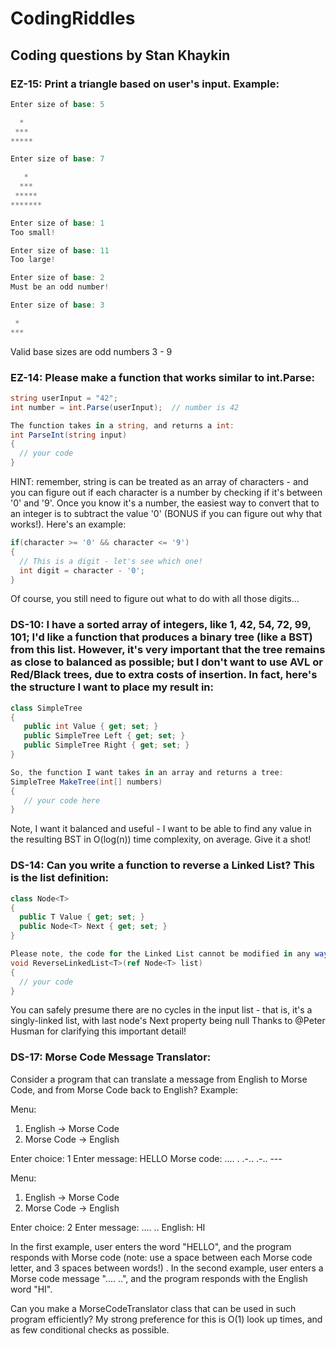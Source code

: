 # CodingRiddles
## Coding questions by Stan Khaykin
### EZ-15: Print a triangle based on user's input. Example:
```C#
Enter size of base: 5

  *
 ***
*****

Enter size of base: 7

   *
  ***
 *****
*******

Enter size of base: 1
Too small!

Enter size of base: 11
Too large!

Enter size of base: 2
Must be an odd number!

Enter size of base: 3

 *
***
```
Valid base sizes are odd numbers 3 - 9
### EZ-14: Please make a function that works similar to int.Parse:
```C#
string userInput = "42";
int number = int.Parse(userInput);  // number is 42

The function takes in a string, and returns a int:
int ParseInt(string input)
{
  // your code
}
```
HINT: remember, string is can be treated as an array of characters - and you can figure out if each character is a number by checking if it's between '0' and '9'. Once you know it's a number, the easiest way to convert that to an integer is to subtract the value '0' (BONUS if you can figure out why that works!). Here's an example:
```C#
if(character >= '0' && character <= '9')
{
  // This is a digit - let's see which one!
  int digit = character - '0';
}
```
Of course, you still need to figure out what to do with all those digits...
### DS-10: I have a sorted array of integers, like 1, 42, 54, 72, 99, 101; I'd like a function that produces a binary tree (like a BST) from this list. However, it's very important that the tree remains as close to balanced as possible; but I don't want to use AVL or Red/Black trees, due to extra costs of insertion. In fact, here's the structure I want to place my result in:
```C#
class SimpleTree
{
   public int Value { get; set; } 
   public SimpleTree Left { get; set; } 
   public SimpleTree Right { get; set; }
} 

So, the function I want takes in an array and returns a tree:
SimpleTree MakeTree(int[] numbers)
{
   // your code here
}
```
Note, I want it balanced and useful - I want to be able to find any value in the resulting BST in O(log(n)) time complexity, on average. Give it a shot!
### DS-14: Can you write a function to reverse a Linked List? This is the list definition:
```C#
class Node<T>
{
  public T Value { get; set; }
  public Node<T> Next { get; set; }
}

Please note, the code for the Linked List cannot be modified in any way (meaning, you can't add properties to the Node<T> class, for instance). Please make sure your solution is efficient, both in terms of time complexity and space complexity. Please write the ReverseLinkedList function:
void ReverseLinkedList<T>(ref Node<T> list)
{
  // your code
}
```
You can safely presume there are no cycles in the input list - that is, it's a singly-linked list, with last node's Next property being null Thanks to @Peter Husman for clarifying this important detail!
### DS-17: Morse Code  Message Translator: 
Consider a program that can translate a message from English to Morse Code, and from Morse Code back to English? Example:

Menu:
1. English -> Morse Code
2. Morse Code -> English

Enter choice: 1
Enter message: HELLO
Morse code: .... . .-.. .-.. ---

Menu:
1. English -> Morse Code
2. Morse Code -> English

Enter choice: 2
Enter message: .... ..
English: HI


In the first example, user enters the word "HELLO", and the program responds with Morse code (note: use a space between each Morse code letter, and 3 spaces between words!) . In the second example, user enters a Morse code message ".... ..", and the program responds with the English word "HI". 

Can you make a MorseCodeTranslator class that can be used in such program efficiently? My strong preference for this is O(1) look up times, and as few conditional checks as possible.
